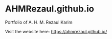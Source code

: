 # AHMRezaul.github.io
Portfolio of A. H. M. Rezaul Karim

Visit the website here: https://ahmrezaul.github.io/
